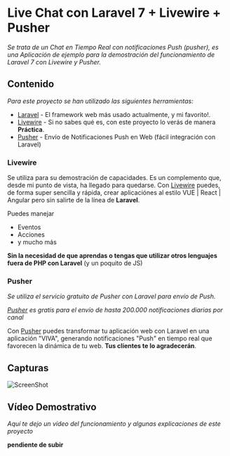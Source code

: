 # Live Chat con Laravel 7 + Livewire + Pusher
_Se trata de un Chat en Tiempo Real con notificaciones Push (pusher), es una Aplicación de ejemplo para la demostración del funcionamiento de Laravel 7 con Livewire y Pusher._

## Contenido

_Para este proyecto se han utilizado las siguientes herramientas:_
* [Laravel](https://laravel.com/) - El framework web más usado actualmente, y mi favorito!.
* [Livewire](https://laravel-livewire.com/) - Si no sabes qué es, con este proyecto lo verás de manera **Práctica**. 
* [Pusher](https://pusher.com/) - Envío de Notificaciones Push en Web (fácil integración con Laravel)

### Livewire
Se utiliza para su demostración de capacidades. Es un complemento que, desde mi punto de vista, ha llegado para quedarse. Con [Livewire](https://laravel-livewire.com/) puedes, de forma super sencilla y rápida, crear aplicaciónes al estilo VUE | React | Angular pero sin salirte de la línea de **Laravel**.

Puedes manejar

* Eventos
* Acciones
* y mucho más

**Sin la necesidad de que aprendas o tengas que utilizar otros lenguajes fuera de PHP con Laravel** (y un poquito de JS)

### Pusher
_Se utiliza el servicio gratuito de Pusher con Laravel para envío de Push._

_[Pusher](https://pusher.com/) es gratis para el envío de hasta 200.000 notificaciones diarias por canal_

Con [Pusher](https://pusher.com/) puedes transformar tu aplicación web con Laravel en una aplicación "VIVA", generando notificaciones "Push" en tiempo real que favorecen la dinámica de tu web. **Tus clientes te lo agradecerán**.

## Capturas

![ScreenShot](https://raw.githubusercontent.com/emanuelnogueiras/laravel-chat/master/2020-03-16%2015_42_57-Window.png)


## Vídeo Demostrativo
_Aquí te dejo un vídeo del funcionamiento y algunas explicaciones de este proyecto_

**pendiente de subir**

